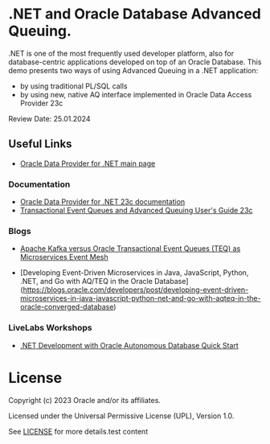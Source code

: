 # .NET and Oracle Database Advanced Queuing.

.NET is one of the most frequently used developer platform, also for database-centric applications developed on top of an Oracle Database. This demo presents two ways of using Advanced Queuing in a .NET application:
- by using traditional PL/SQL calls
- by using new, native AQ interface implemented in Oracle Data Access Provider 23c

Review Date: 25.01.2024

## Useful Links

- [Oracle Data Provider for .NET main page](https://www.oracle.com/pl/database/technologies/appdev/dotnet/odp.html)

### Documentation

- [Oracle Data Provider for .NET 23c documentation](https://docs.oracle.com/en/database/oracle/oracle-database/23/odpnt/index.html#Oracle%C2%AE-Data-Provider-for-.NET)
- [Transactional Event Queues and Advanced Queuing User's Guide 23c](https://docs.oracle.com/en/database/oracle/oracle-database/23/adque/index.html#Oracle%C2%AE-Database)


### Blogs

- [Apache Kafka versus Oracle Transactional Event Queues (TEQ) as Microservices Event Mesh](https://blogs.oracle.com/developers/post/apache-kafka-versus-oracle-transactional-event-queues-teq-as-microservices-event-mesh)

- [Developing Event-Driven Microservices in Java, JavaScript, Python, .NET, and Go with AQ/TEQ in the Oracle Database] (https://blogs.oracle.com/developers/post/developing-event-driven-microservices-in-java-javascript-python-net-and-go-with-aqteq-in-the-oracle-converged-database)

### LiveLabs Workshops

- [.NET Development with Oracle Autonomous Database Quick Start](https://apexapps.oracle.com/pls/apex/r/dbpm/livelabs/view-workshop?wid=3359&clear=RR,180&session=107805569953867)

# License

Copyright (c) 2023 Oracle and/or its affiliates.

Licensed under the Universal Permissive License (UPL), Version 1.0.

See [LICENSE](https://github.com/oracle-devrel/technology-engineering/blob/main/LICENSE) for more details.test content
